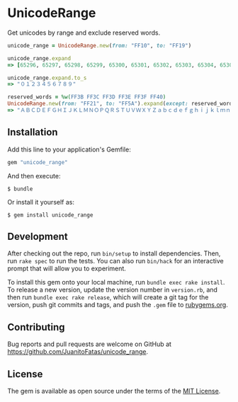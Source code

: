 # UnicodeRange

Get unicodes by range and exclude reserved words.

```ruby
unicode_range = UnicodeRange.new(from: "FF10", to: "FF19")

unicode_range.expand
=> [65296, 65297, 65298, 65299, 65300, 65301, 65302, 65303, 65304, 65305]

unicode_range.expand.to_s
=> "０１２３４５６７８９"

reserved_words = %w(FF3B FF3C FF3D FF3E FF3F FF40)
UnicodeRange.new(from: "FF21", to: "FF5A").expand(except: reserved_words).to_s
=> "ＡＢＣＤＥＦＧＨＩＪＫＬＭＮＯＰＱＲＳＴＵＶＷＸＹＺａｂｃｄｅｆｇｈｉｊｋｌｍｎｏｐｑｒｓｔｕｖｗｘｙｚ"
```

## Installation

Add this line to your application's Gemfile:

```ruby
gem "unicode_range"
```

And then execute:

    $ bundle

Or install it yourself as:

    $ gem install unicode_range


## Development

After checking out the repo, run `bin/setup` to install dependencies. Then, run `rake spec` to run the tests. You can also run `bin/hack` for an interactive prompt that will allow you to experiment.

To install this gem onto your local machine, run `bundle exec rake install`. To release a new version, update the version number in `version.rb`, and then run `bundle exec rake release`, which will create a git tag for the version, push git commits and tags, and push the `.gem` file to [rubygems.org](https://rubygems.org).

## Contributing

Bug reports and pull requests are welcome on GitHub at https://github.com/JuanitoFatas/unicode_range.

## License

The gem is available as open source under the terms of the [MIT License](https://opensource.org/licenses/MIT).
